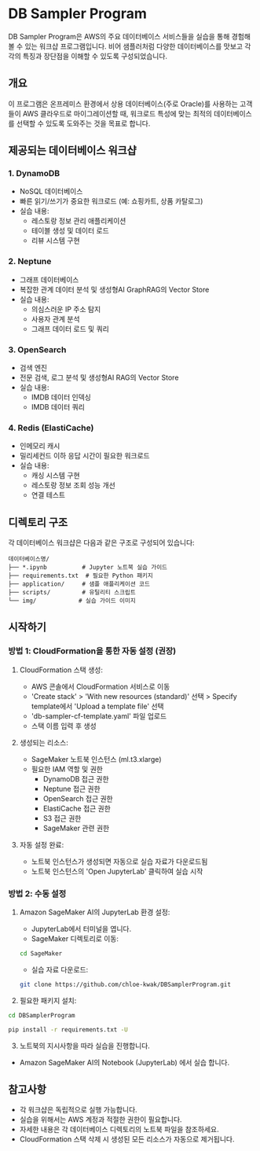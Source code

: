 # DB Sampler Program

DB Sampler Program은 AWS의 주요 데이터베이스 서비스들을 실습을 통해 경험해볼 수 있는 워크샵 프로그램입니다. 비어 샘플러처럼 다양한 데이터베이스를 맛보고 각각의 특징과 장단점을 이해할 수 있도록 구성되었습니다.

## 개요

이 프로그램은 온프레미스 환경에서 상용 데이터베이스(주로 Oracle)를 사용하는 고객들이 AWS 클라우드로 마이그레이션할 때, 워크로드 특성에 맞는 최적의 데이터베이스를 선택할 수 있도록 도와주는 것을 목표로 합니다.

## 제공되는 데이터베이스 워크샵

### 1. DynamoDB
- NoSQL 데이터베이스
- 빠른 읽기/쓰기가 중요한 워크로드 (예: 쇼핑카트, 상품 카탈로그)
- 실습 내용:
  - 레스토랑 정보 관리 애플리케이션
  - 테이블 생성 및 데이터 로드
  - 리뷰 시스템 구현

### 2. Neptune
- 그래프 데이터베이스
- 복잡한 관계 데이터 분석 및 생성형AI GraphRAG의 Vector Store
- 실습 내용:
  - 의심스러운 IP 주소 탐지
  - 사용자 관계 분석
  - 그래프 데이터 로드 및 쿼리

### 3. OpenSearch
- 검색 엔진
- 전문 검색, 로그 분석 및 생성형AI RAG의 Vector Store
- 실습 내용:
  - IMDB 데이터 인덱싱
  - IMDB 데이터 쿼리

### 4. Redis (ElastiCache)
- 인메모리 캐시
- 밀리세컨드 이하 응답 시간이 필요한 워크로드
- 실습 내용:
  - 캐싱 시스템 구현
  - 레스토랑 정보 조회 성능 개선
  - 연결 테스트

## 디렉토리 구조

각 데이터베이스 워크샵은 다음과 같은 구조로 구성되어 있습니다:

```
데이터베이스명/
├── *.ipynb          # Jupyter 노트북 실습 가이드
├── requirements.txt  # 필요한 Python 패키지
├── application/     # 샘플 애플리케이션 코드
├── scripts/         # 유틸리티 스크립트
└── img/            # 실습 가이드 이미지
```

## 시작하기

### 방법 1: CloudFormation을 통한 자동 설정 (권장)

1. CloudFormation 스택 생성:
   - AWS 콘솔에서 CloudFormation 서비스로 이동
   - 'Create stack' > 'With new resources (standard)' 선택 > Specify template에서 'Upload a template file' 선택
   - 'db-sampler-cf-template.yaml' 파일 업로드
   - 스택 이름 입력 후 생성

2. 생성되는 리소스:
   - SageMaker 노트북 인스턴스 (ml.t3.xlarge)
   - 필요한 IAM 역할 및 권한
     * DynamoDB 접근 권한
     * Neptune 접근 권한
     * OpenSearch 접근 권한
     * ElastiCache 접근 권한
     * S3 접근 권한
     * SageMaker 관련 권한

3. 자동 설정 완료:
   - 노트북 인스턴스가 생성되면 자동으로 실습 자료가 다운로드됨
   - 노트북 인스턴스의 'Open JupyterLab' 클릭하여 실습 시작

### 방법 2: 수동 설정

1. Amazon SageMaker AI의 JupyterLab 환경 설정:
   - JupyterLab에서 터미널을 엽니다.
   - SageMaker 디렉토리로 이동:
   ```bash
   cd SageMaker
   ```
   - 실습 자료 다운로드:
   ```bash
   git clone https://github.com/chloe-kwak/DBSamplerProgram.git
   ```

2. 필요한 패키지 설치:
```bash
cd DBSamplerProgram

pip install -r requirements.txt -U
```

3. 노트북의 지시사항을 따라 실습을 진행합니다.
- Amazon SageMaker AI의 Notebook (JupyterLab) 에서 실습 합니다.

## 참고사항

- 각 워크샵은 독립적으로 실행 가능합니다.
- 실습을 위해서는 AWS 계정과 적절한 권한이 필요합니다.
- 자세한 내용은 각 데이터베이스 디렉토리의 노트북 파일을 참조하세요.
- CloudFormation 스택 삭제 시 생성된 모든 리소스가 자동으로 제거됩니다.
